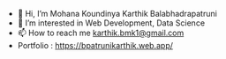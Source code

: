 - 👋 Hi, I’m Mohana Koundinya Karthik Balabhadrapatruni
- 👀 I’m interested in Web Development, Data Science
- 📫 How to reach me karthik.bmk1@gmail.com
- Portfolio : https://bpatrunikarthik.web.app/
<!---
karthikbalabhadrapatruni/karthikbalabhadrapatruni is a ✨ special ✨ repository because its `README.md` (this file) appears on your GitHub profile.
You can click the Preview link to take a look at your changes.
--->
